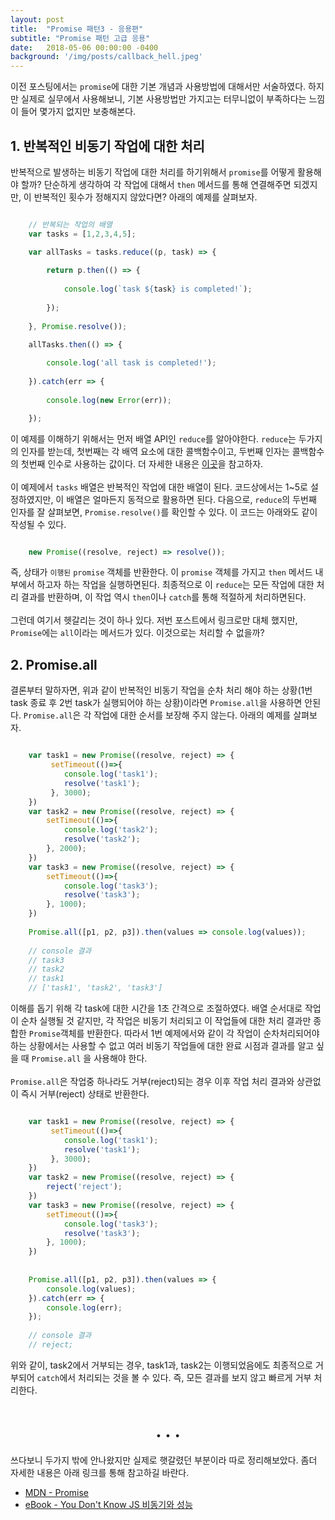 ```yaml
---
layout: post
title:  "Promise 패턴3 - 응용편"
subtitle: "Promise 패턴 고급 응용"
date:   2018-05-06 00:00:00 -0400
background: '/img/posts/callback_hell.jpeg'
---
```


이전 포스팅에서는 `promise`에 대한 기본 개념과 사용방법에 대해서만 서술하였다. 하지만 실제로 실무에서 사용해보니, 기본 사용방법만 가지고는 터무니없이 부족하다는 느낌이 들어 몇가지 없지만 보충해본다.

## 1. 반복적인 비동기 작업에 대한 처리

반복적으로 발생하는 비동기 작업에 대한 처리를 하기위해서 `promise`를 어떻게 활용해야 할까? 단순하게 생각하여 각 작업에 대해서 `then` 메서드를 통해 연결해주면 되겠지만, 이 반복적인 횟수가 정해지지 않았다면? 아래의 예제를 살펴보자.

```js

    // 반복되는 작업의 배열
    var tasks = [1,2,3,4,5]; 

    var allTasks = tasks.reduce((p, task) => {
        
        return p.then(() => {
            
            console.log(`task ${task} is completed!`);
            
        });
        
    }, Promise.resolve());

    allTasks.then(() => {
    
        console.log('all task is completed!');
    
    }).catch(err => {
        
        console.log(new Error(err));

    });

```

이 예제를 이해하기 위해서는 먼저 배열 API인 `reduce`를 알아야한다. `reduce`는 두가지의 인자를 받는데, 첫번째는 각 배역 요소에 대한 콜백함수이고, 두번째 인자는 콜백함수의 첫번째 인수로 사용하는 값이다. 더 자세한 내용은 [이곳](https://developer.mozilla.org/ko/docs/Web/JavaScript/Reference/Global_Objects/Array/Reduce)을 참고하자.  
<br/>
이 예제에서 `tasks` 배열은 반복적인 작업에 대한 배열이 된다. 코드상에서는 1~5로 설정하였지만, 이 배열은 얼마든지 동적으로 활용하면 된다.
다음으로, `reduce`의 두번째 인자를 잘 살펴보면, `Promise.resolve()`를 확인할 수 있다. 이 코드는 아래와도 같이 작성될 수 있다.

```js

    new Promise((resolve, reject) => resolve());

```
즉, 상태가 `이행된` `promise` 객체를 반환한다. 이 `promise` 객체를 가지고 `then` 메서드 내부에서 하고자 하는 작업을 실행하면된다. 최종적으로 이 `reduce`는 모든 작업에 대한 처리 결과를 반환하며, 이 작업 역시 `then`이나 `catch`를 통해 적절하게 처리하면된다.   
<br/>
그런데 여기서 헷갈리는 것이 하나 있다. 저번 포스트에서 링크로만 대체 했지만, `Promise`에는 `all`이라는 메서드가 있다. 이것으로는 처리할 수 없을까?

## 2. Promise.all

결론부터 말하자면, 위과 같이 반복적인 비동기 작업을 순차 처리 해야 하는 상황(1번 task 종료 후 2번 task가 실행되어야 하는 상황)이라면 `Promise.all`을 사용하면 안된다. `Promise.all`은 각 작업에 대한 순서를 보장해 주지 않는다. 아래의 예제를 살펴보자.

```js

    var task1 = new Promise((resolve, reject) => {
         setTimeout(()=>{
            console.log('task1');
            resolve('task1');
         }, 3000);
    })
    var task2 = new Promise((resolve, reject) => {
        setTimeout(()=>{
            console.log('task2');
            resolve('task2');
        }, 2000);
    })
    var task3 = new Promise((resolve, reject) => {
        setTimeout(()=>{
            console.log('task3');
            resolve('task3');
        }, 1000);
    })
    
    Promise.all([p1, p2, p3]).then(values => console.log(values));
    
    // console 결과
    // task3
    // task2
    // task1
    // ['task1', 'task2', 'task3']

```

이해를 돕기 위해 각 task에 대한 시간을 1초 간격으로 조절하였다. 배열 순서대로 작업이 순차 실행될 것 같지만, 각 작업은 비동기 처리되고 이 작업들에 대한 처리 결과만 종합한 `Promise`객체를 반환한다. 
따라서 1번 예제에서와 같이 각 작업이 순차처리되어야 하는 상황에서는 사용할 수 없고 여러 비동기 작업들에 대한 완료 시점과 결과를 알고 싶을 때 `Promise.all` 을 사용해야 한다.  
<br/>
`Promise.all`은 작업중 하나라도 거부(reject)되는 경우 이후 작업 처리 결과와 상관없이 즉시 거부(reject) 상태로 반환한다.

```js

    var task1 = new Promise((resolve, reject) => {
         setTimeout(()=>{
            console.log('task1');
            resolve('task1');
         }, 3000);
    })
    var task2 = new Promise((resolve, reject) => {
        reject('reject');
    })
    var task3 = new Promise((resolve, reject) => {
        setTimeout(()=>{
            console.log('task3');
            resolve('task3');
        }, 1000);
    })
    
    
    Promise.all([p1, p2, p3]).then(values => {
        console.log(values);
    }).catch(err => {
        console.log(err);
    });
    
    // console 결과
    // reject;


```

위와 같이, task2에서 거부되는 경우, task1과, task2는 이행되었음에도 최종적으로 거부되어 `catch`에서 처리되는 것을 볼 수 있다. 즉, 모든 결과를 보지 않고 빠르게 거부 처리한다. 

<h1 style="text-align: center;">. . .</h1>

쓰다보니 두가지 밖에 안나왔지만 실제로 햇갈렸던 부분이라 따로 정리해보았다. 좀더 자세한 내용은 아래 링크를 통해 참고하길 바란다.
                                        
- [MDN - Promise](https://developer.mozilla.org/ko/docs/Web/JavaScript/Reference/Global_Objects/Promise)
- [eBook - You Don't Know JS 비동기와 성능](http://www.hanbit.co.kr/store/books/look.php?p_code=E7131315570)